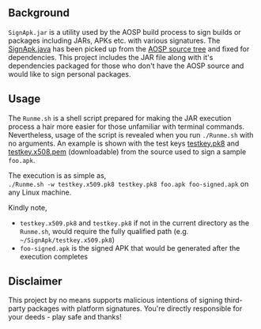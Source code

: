 ## Background
`SignApk.jar` is a utility used by the AOSP build process to sign builds or packages including JARs, APKs etc. with various signatures. The [SignApk.java](https://github.com/aosp-mirror/platform_build/blob/master/tools/signapk/src/com/android/signapk/SignApk.java) has been picked up from the [AOSP source tree](https://github.com/aosp-mirror) and fixed for dependencies. This project includes the JAR file along with it's dependencies packaged for those who don't have the AOSP source and would like to sign personal packages.
## Usage
The `Runme.sh` is a shell script prepared for making the JAR execution process a hair more easier for those unfamiliar with terminal commands. Nevertheless, usage of the script is revealed when you run `./Runme.sh` with no arguments. An example is shown with the test keys [testkey.pk8](https://github.com/aosp-mirror/platform_build/blob/master/target/product/security/testkey.pk8) and [testkey.x508.pem](https://github.com/aosp-mirror/platform_build/blob/master/target/product/security/testkey.x509.pem) (downloadable) from the source used to sign a sample `foo.apk`.  
  
The execution is as simple as,  
`./Runme.sh -w testkey.x509.pk8 testkey.pk8 foo.apk foo-signed.apk` on any Linux machine.  
  
Kindly note,
* `testkey.x509.pk8` and `testkey.pk8` if not in the current directory as the `Runme.sh`, would require the fully qualified path (e.g. `~/SignApk/testkey.x509.pk8`)
* `foo-signed.apk` is the signed APK that would be generated after the execution completes
## Disclaimer
This project by no means supports malicious intentions of signing third-party packages with platform signatures. You're directly responsible for your deeds - play safe and thanks!
